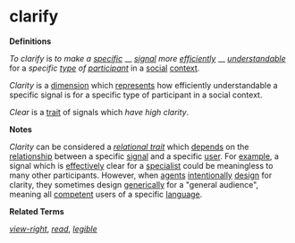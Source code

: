 # clarify

**Definitions**

_To clarify_ is _to make a_ [_specific_](specific.md) __ [_signal_](signal.md) _more_ [_efficiently_](efficient.md) __ [_understandable_](understand.md) for a _specific_ [_type_](type.md) _of_ [_participant_](participate.md) in a [social](social.md) [context](context.md).

_Clarity_ is a [dimension](https://github.com/gcassel/Modular-Organization-Terminology/blob/master/terms/dimension.md) which [represents](https://github.com/gcassel/Modular-Organization-Terminology/blob/master/terms/represent.md) how efficiently understandable a specific signal is for a specific type of participant in a social context.

_Clear_ is a [trait](https://github.com/gcassel/Modular-Organization-Terminology/blob/master/terms/trait.md) of signals which _have high clarity_.

**Notes**

_Clarity_ can be considered a [_relational trait_](https://github.com/gcassel/Modular-Organization-Terminology/blob/master/terms/relational-trait.md) which [depends](https://github.com/gcassel/Modular-Organization-Terminology/blob/master/terms/requirement.md) on the [relationship](https://github.com/gcassel/Modular-Organization-Terminology/blob/master/terms/relate.md) between a specific [signal](https://github.com/gcassel/Modular-Organization-Terminology/blob/master/terms/signal.md) and a specific [user](https://github.com/gcassel/Modular-Organization-Terminology/blob/master/terms/user.md). For [example](https://github.com/gcassel/Modular-Organization-Terminology/blob/master/terms/example.md), a signal which is [effectively](https://github.com/gcassel/Modular-Organization-Terminology/blob/master/terms/effective.md) clear for a [specialist](https://github.com/gcassel/Modular-Organization-Terminology/blob/master/terms/specialist.md) could be meaningless to many other participants. However, when [agents](https://github.com/gcassel/Modular-Organization-Terminology/blob/master/terms/agent.md) [intentionally](https://github.com/gcassel/Modular-Organization-Terminology/blob/master/terms/intend.md) [design](https://github.com/gcassel/Modular-Organization-Terminology/blob/master/terms/design.md) for clarity, they sometimes design [generically](https://github.com/gcassel/Modular-Organization-Terminology/blob/master/terms/generic.md) for a "general audience", meaning all [competent](https://github.com/gcassel/Modular-Organization-Terminology/blob/master/terms/competence.md) users of a specific [language](https://github.com/gcassel/Modular-Organization-Terminology/blob/master/terms/language.md).

**Related Terms**

[_view-right_](https://github.com/gcassel/Modular-Organization-Terminology/blob/master/terms/view-right.md), [_read_](https://github.com/gcassel/Modular-Organization-Terminology/blob/master/terms/read.md), [_legible_](https://github.com/gcassel/Modular-Organization-Terminology/blob/master/terms/legible.md)
